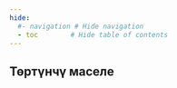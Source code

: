 ```yaml
---
hide:
  #- navigation # Hide navigation
  - toc        # Hide table of contents
---
```


<h2 class="t_center">Төртүнчү маселе</h2>

